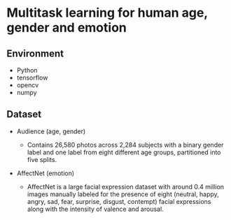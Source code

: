 # Multitask learning for human age, gender and emotion

## Environment
- Python
- tensorflow
- opencv
- numpy

## Dataset
- Audience (age, gender)
  - Contains 26,580 photos across 2,284 subjects with a binary gender label and one label from eight different age groups, partitioned into five splits.

- AffectNet (emotion)
  - AffectNet is a large facial expression dataset with around 0.4 million images manually labeled for the presence of eight (neutral, happy, angry, sad, fear, surprise, disgust, contempt) facial expressions along with the intensity of valence and arousal. 


